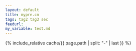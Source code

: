 ```yaml
---
layout: default
title: mypre.cn
tags: tag2 tag3 sec
feedurl: 
my_variable: test.md
---
```


{% include_relative cache/{{ page.path | split: "-" | last }} %}